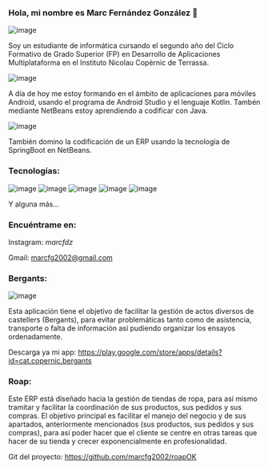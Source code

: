 ### Hola, mi nombre es Marc Fernández González 👋

![image](https://user-images.githubusercontent.com/99873001/214174121-0698a635-1c02-461e-9c05-1199cb3551e7.png)


Soy un estudiante de informática cursando el segundo año del Ciclo Formativo de Grado Superior (FP) en Desarrollo de Aplicaciones Multiplataforma en el Instituto Nicolau Copèrnic de Terrassa.

![image](https://user-images.githubusercontent.com/99873001/214112166-cdea9315-f760-414e-b690-d190d4f4be97.png)

A día de hoy me estoy formando en el ámbito de aplicaciones para móviles Android, usando el programa de Android Studio y el lenguaje Kotlin. Tambén mediante NetBeans estoy aprendiendo a codificar con Java.

![image](https://user-images.githubusercontent.com/99873001/214114605-ce0914ac-2714-4910-991f-42a1ab0a08f0.png)

También domino la codificación de un ERP usando la tecnología de SpringBoot en NetBeans.


### Tecnologías:
![image](https://user-images.githubusercontent.com/99873001/214112895-440828b4-3f47-4474-bbb5-571f2e43dd27.png)
![image](https://user-images.githubusercontent.com/99873001/214112913-d1b1210e-fee8-4294-9d3b-8bb652c80f4b.png)
![image](https://user-images.githubusercontent.com/99873001/214112928-4fe5eba6-1452-4222-ba36-459935b4e31f.png)
![image](https://user-images.githubusercontent.com/99873001/214112947-a5494715-b3e6-4046-b99f-fb585a69eaa8.png)
![image](https://user-images.githubusercontent.com/99873001/214112966-edf54a31-b204-40d5-8d35-379598f3db08.png)

Y alguna más...

### Encuéntrame en:
Instagram: _marcfdz_

Gmail: marcfg2002@gmail.com


### Bergants:
![image](https://user-images.githubusercontent.com/99873001/214114514-0e077c33-dc38-4f43-8f29-c8f09fd43321.png)

Esta aplicación tiene el objetivo de facilitar la gestión de actos diversos de castellers (Bergants), para evitar problemáticas tanto como de asistencia, transporte o falta de información así pudiendo organizar los ensayos ordenadamente.

Descarga ya mi app: https://play.google.com/store/apps/details?id=cat.copernic.bergants

### Roap:
Este ERP está diseñado hacia la gestión de tiendas de ropa, para así mismo tramitar y facilitar la coordinación de sus productos, sus pedidos y sus compras. El objetivo principal es facilitar el manejo del negocio y de sus apartados, anteriormente mencionados (sus productos, sus pedidos y sus compras), para así poder hacer que el cliente se centre en otras tareas que hacer de su tienda y crecer exponencialmente en profesionalidad.

Git del proyecto: https://github.com/marcfg2002/roapOK
